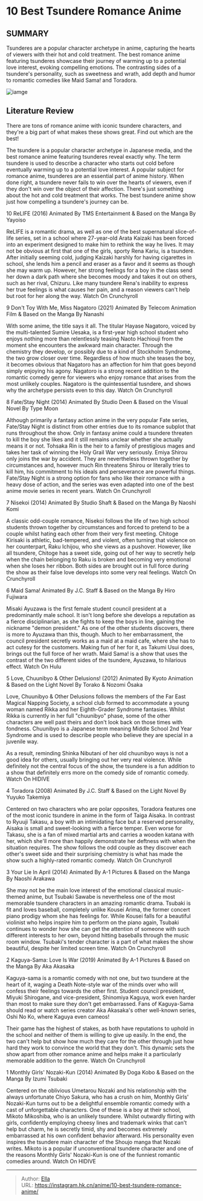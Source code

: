 # 10 Best Tsundere Romance Anime


## SUMMARY 


 Tsunderes are a popular character archetype in anime, capturing the hearts of viewers with their hot and cold treatment. 
 The best romance anime featuring tsunderes showcase their journey of warming up to a potential love interest, evoking compelling emotions. 
 The contrasting sides of a tsundere&#39;s personality, such as sweetness and wrath, add depth and humor to romantic comedies like Maid Sama! and Toradora. 

![iamge](https://static1.srcdn.com/wordpress/wp-content/uploads/2023/11/best-tsundere-romance-anime.jpg)

## Literature Review

There are tons of romance anime with iconic tsundere characters, and they&#39;re a big part of what makes these shows great. Find out which are the best!




The tsundere is a popular character archetype in Japanese media, and the best romance anime featuring tsunderes reveal exactly why. The term tsundere is used to describe a character who starts out cold before eventually warming up to a potential love interest. A popular subject for romance anime, tsunderes are an essential part of anime history.
When done right, a tsundere never fails to win over the hearts of viewers, even if they don&#39;t win over the object of their affection. There&#39;s just something about the hot and cold treatment that works. The best tsundere anime show just how compelling a tsundere&#39;s journey can be.









 








 10  ReLIFE (2016) 
Animated By TMS Entertainment &amp; Based on the Manga By Yayoiso
        

ReLIFE is a romantic drama, as well as one of the best supernatural slice-of-life series, set in a school where 27-year-old Arata Kaizaki has been forced into an experiment designed to make him to rethink the way he lives. It may not be obvious at first that one of the girls, sporty Rena Kariu, is a tsundere.
After initially seeming cold, judging Kaizaki harshly for having cigarettes in school, she lends him a pencil and eraser as a favor and it seems as though she may warm up. However, her strong feelings for a boy in the class send her down a dark path where she becomes moody and takes it out on others, such as her rival, Chizuru. Like many tsundere Rena&#39;s inability to express her true feelings is what causes her pain, and a reason viewers can&#39;t help but root for her along the way.
Watch On Crunchyroll





 9  Don&#39;t Toy With Me, Miss Nagatoro (2021) 
Animated By Telecom Animation Film &amp; Based on the Manga By Nanashi


 







With some anime, the title says it all. The titular Hayase Nagatoro, voiced by the multi-talented Sumire Uesaka, is a first-year high school student who enjoys nothing more than relentlessly teasing Naoto Hachiouji from the moment she encounters the awkward main character.
Through the chemistry they develop, or possibly due to a kind of Stockholm Syndrome, the two grow closer over time. Regardless of how much she teases the boy, it becomes obvious that Nagatoro has an affection for him that goes beyond simply enjoying his agony. Nagatoro is a strong recent addition to the romantic comedy genre for viewers who enjoy romance that arises from the most unlikely couples. Nagatoro is the quintessential tusndere, and shows why the archetype persists even to this day.
Watch On Crunchyroll





 8  Fate/Stay Night (2014) 
Animated By Studio Deen &amp; Based on the Visual Novel By Type Moon
        

Although primarily a fantasy action anime in the very popular Fate series, Fate/Stay Night is distinct from other entries due to its romance subplot that runs throughout the show. Only in fantasy anime could a tsundere threaten to kill the boy she likes and it still remains unclear whether she actually means it or not.
Tohsaka Rin is the heir to a family of prestigious mages and takes her task of winning the Holy Grail War very seriously. Emiya Shirou only joins the war by accident. They are nevertheless thrown together by circumstances and, however much Rin threatens Shirou or literally tries to kill him, his commitment to his ideals and perseverance are powerful things. Fate/Stay Night is a strong option for fans who like their romance with a heavy dose of action, and the series was even adapted into one of the best anime movie series in recent years.
Watch On Crunchyroll





 7  Nisekoi (2014) 
Animated By Studio Shaft &amp; Based on the Manga By Naoshi Komi
        

A classic odd-couple romance, Nisekoi follows the life of two high school students thrown together by circumstances and forced to pretend to be a couple whilst hating each other from their very first meeting. Chitoge Kirisaki is athletic, bad-tempered, and violent, often turning that violence on her counterpart, Raku Ichijou, who she views as a pushover. However, like all tsundere, Chitoge has a sweet side, going out of her way to secretly help when the chain belonging to Raku is broken and becoming very emotional when she loses her ribbon. Both sides are brought out in full force during the show as their false love develops into some very real feelings.
Watch On Crunchyroll





 6  Maid Sama! 
Animated By J.C. Staff &amp; Based on the Manga By Hiro Fujiwara
        

Misaki Ayuzawa is the first female student council president at a predominantly male school. It isn&#39;t long before she develops a reputation as a fierce disciplinarian, as she fights to keep the boys in line, gaining the nickname &#34;demon president.&#34; As one of the other students discovers, there is more to Ayuzawa than this, though. Much to her embarrassment, the council president secretly works as a maid at a maid cafe, where she has to act cutesy for the customers. Making fun of her for it, as Takumi Usui does, brings out the full force of her wrath. Maid Sama! is a show that uses the contrast of the two different sides of the tsundere, Ayuzawa, to hilarious effect.
Watch On Hulu





 5  Love, Chuunibyo &amp; Other Delusions! (2012) 
Animated By Kyoto Animation &amp; Based on the Light Novel By Torako &amp; Nozomi Ōsaka
        

Love, Chuunibyo &amp; Other Delusions follows the members of the Far East Magical Napping Society, a school club formed to accommodate a young woman named Rikka and her Eighth-Grader Syndrome fantasies. Whilst Rikka is currently in her full &#34;chuunibyo&#34; phase, some of the other characters are well past theirs and don&#39;t look back on those times with fondness.
Chuunibyo is a Japanese term meaning Middle School 2nd Year Syndrome and is used to describe people who believe they are special in a juvenile way. 

As a result, reminding Shinka Nibutani of her old chuunibyo ways is not a good idea for others, usually bringing out her very real violence. While definitely not the central focus of the show, the tsundere is a fun addition to a show that definitely errs more on the comedy side of romantic comedy.
Watch On HIDIVE





 4  Toradora (2008) 
Animated By J.C. Staff &amp; Based on the Light Novel By Yuyuko Takemiya
        

Centered on two characters who are polar opposites, Toradora features one of the most iconic tsundere in anime in the form of Taiga Aisaka. In contrast to Ryuuji Takasu, a boy with an intimidating face but a reserved personality, Aisaka is small and sweet-looking with a fierce temper.
Even worse for Takasu, she is a fan of mixed martial arts and carries a wooden katana with her, which she&#39;ll more than happily demonstrate her deftness with when the situation requires. The show follows the odd couple as they discover each other&#39;s sweet side and their surprising chemistry is what has made the show such a highly-rated romantic comedy.
Watch On Crunchyroll





 3  Your Lie In April (2014) 
Animated By A-1 Pictures &amp; Based on the Manga By Naoshi Arakawa


 







She may not be the main love interest of the emotional classical music-themed anime, but Tsubaki Sawabe is nevertheless one of the most memorable tsundere characters in an amazing romantic drama.
Tsubaki is fit and loves baseball, completely unlike Kousei Arima, the former concert piano prodigy whom she has feelings for. While Kousei falls for a beautiful violinist who helps inspire him to perform on the piano again, Tsubaki continues to wonder how she can get the attention of someone with such different interests to her own, beyond hitting baseballs through the music room window. Tsubaki&#39;s tender character is a part of what makes the show beautiful, despite her limited screen time.
Watch On Crunchyroll





 2  Kaguya-Sama: Love Is War (2019) 
Animated By A-1 Pictures &amp; Based on the Manga By Aka Akasaka


 







Kaguya-sama is a romantic comedy with not one, but two tsundere at the heart of it, waging a Death Note-style war of the minds over who will confess their feelings towards the other first. Student council president, Miyuki Shirogane, and vice-president, Shinomiya Kaguya, work even harder than most to make sure they don&#39;t get embarrassed.
Fans of Kaguya-Sama should read or watch series creator Aka Akasaka&#39;s other well-known series, Oshi No Ko, where Kaguya even cameos! 

Their game has the highest of stakes, as both have reputations to uphold in the school and neither of them is willing to give up easily. In the end, the two can&#39;t help but show how much they care for the other through just how hard they work to convince the world that they don&#39;t. This dynamic sets the show apart from other romance anime and helps make it a particularly memorable addition to the genre.
Watch On Crunchyroll





 1  Monthly Girls&#39; Nozaki-Kun (2014) 
Animated By Doga Kobo &amp; Based on the Manga By Izumi Tsubaki
        

Centered on the oblivious Umetarou Nozaki and his relationship with the always unfortunate Chiyo Sakura, who has a crush on him, Monthly Girls&#39; Nozaki-Kun turns out to be a delightful ensemble romantic comedy with a cast of unforgettable characters.
One of these is a boy at their school, Mikoto Mikoshiba, who is an unlikely tsundere. Whilst outwardly flirting with girls, confidently employing cheesy lines and trademark winks that can&#39;t help but charm, he is secretly timid, shy and becomes extremely embarrassed at his own confident behavior afterward. His personality even inspires the tsundere main character of the Shoujo manga that Nozaki writes. Mikoto is a popular if unconventional tsundere character and one of the reasons Monthly Girls&#39; Nozaki-Kun is one of the funniest romantic comedies around.
Watch On HIDIVE

---

> Author: [Ella](https://instagram.hk.cn/)  
> URL: https://instagram.hk.cn/anime/10-best-tsundere-romance-anime/  

